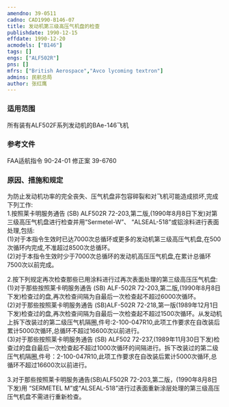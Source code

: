 ```yaml
---
amendno: 39-0511  
cadno: CAD1990-B146-07  
title: 发动机第三级高压气机盘的检查  
publishdate: 1990-12-15  
effdate: 1990-12-20  
acmodels: ["B146"]  
tags: []  
engs: ["ALF502R"]  
pns: []  
mfrs: ["British Aerospace","Avco lycoming textron"]  
admins: 民航总局  
author: 张红鹰  
---
```

  
### 适用范围  
所有装有ALF502F系列发动机的BAe-146飞机  
  
<!--more-->  
### 参考文件  
  FAA适航指令 90-24-01 修正案 39-6760  
  
### 原因、措施和规定  

  为防止发动机功率的完全丧失、压气机盘非包容碎裂和对飞机可能造成损坏,完成下列工作:  
  1.按照莱卡明服务通告 (SB) ALF502R 72-203,第二版,(1990年8月8日下发)对第三级高压气机盘进行检查并用“Sermetel-W”、 “ALSEAL-518”或铝涂料进行表面处理,包括:  
  (1)对于本指令生效时已达7000次总循环或更多的发动机第三级高压气机盘,在500次循环内完成,不准超过8500次总循环。  
  (2)对于本指令生效时少于7000次总循环的发动机高压压气机盘,在累计总循环7500次以前完成。  
  
  2.按下列规定再次检查那些已用涂料进行过再次表面处理的第三级高压压气机盘:  
  (1)对于那些按照莱卡明服务通告 (SB) ALF-502R 72-203,第二版,(1990年8月8日下发)检查过的盘,再次检查间隔为自最后一次检查起不超过6000次循环。  
  (2)对于那些按照莱卡明服务通告 (SB)ALF-502R 72-218,第一版(1989年12月1日下发)检查过的盘,再次检查间隔为自最后一次检查起不超过1500次循环。从发动机上拆下改装过的第二级压气机隔圈,件号:2-100-047R10,此项工作要求在自改装后累计5000次循环,总循环不超过16600次以前进行。  
  (3)对于那些按照莱卡明服务通告 (SB) ALF502 72-237,(1989年11月30日下发)检查过的盘自最后一次检查起不超过1000次循环的间隔进行。拆下改装过的第二级压气机隔圈,件号：2-100-047R10,此项工作要求在自改装后累计5000次循环,总循环不超过16600次以前进行。  
  
  3.对于那些按照莱卡明服务通告(SB)ALF502R 72-203,第二版，(1990年8月8日下发)用 “SERMETEL M”或“ALSEAL-518”进行过表面重新涂层处理的第三级高压压气机盘不需进行重新检查。  
